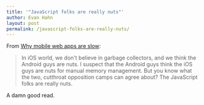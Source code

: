 ```yaml
---
title: '"JavaScript folks are really nuts"'
author: Evan Hahn
layout: post
permalink: /javascript-folks-are-really-nuts/
---
```

From [Why mobile web apps are slow](http://sealedabstract.com/rants/why-mobile-web-apps-are-slow/):

> In iOS world, we don't believe in garbage collectors, and we think the Android guys are nuts. I suspect that the Android guys think the iOS guys are nuts for manual memory management. But you know what the two, cutthroat opposition camps can agree about? The JavaScript folks are really nuts.

A damn good read.
